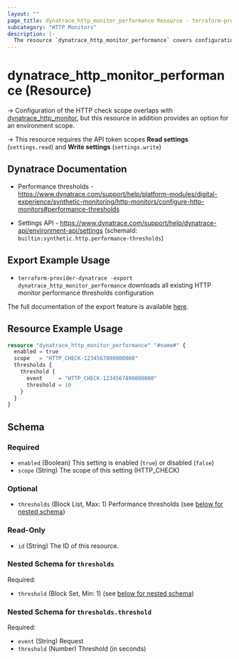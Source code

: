 ```yaml
---
layout: ""
page_title: dynatrace_http_monitor_performance Resource - terraform-provider-dynatrace"
subcategory: "HTTP Monitors"
description: |-
  The resource `dynatrace_http_monitor_performance` covers configuration for HTTP monitor performance thresholds
---
```


# dynatrace_http_monitor_performance (Resource)

-> Configuration of the HTTP check scope overlaps with [dynatrace_http_monitor](https://registry.terraform.io/providers/dynatrace-oss/dynatrace/latest/docs/resources/http_monitor), but this resource in addition provides an option for an environment scope.

-> This resource requires the API token scopes **Read settings** (`settings.read`) and **Write settings** (`settings.write`)

## Dynatrace Documentation

- Performance thresholds - https://www.dynatrace.com/support/help/platform-modules/digital-experience/synthetic-monitoring/http-monitors/configure-http-monitors#performance-thresholds

- Settings API - https://www.dynatrace.com/support/help/dynatrace-api/environment-api/settings (schemaId: `builtin:synthetic.http.performance-thresholds`)

## Export Example Usage

- `terraform-provider-dynatrace -export dynatrace_http_monitor_performance` downloads all existing HTTP monitor performance thresholds configuration

The full documentation of the export feature is available [here](https://registry.terraform.io/providers/dynatrace-oss/dynatrace/latest/docs/guides/export-v2).

## Resource Example Usage

```terraform
resource "dynatrace_http_monitor_performance" "#name#" {
  enabled = true
  scope   = "HTTP_CHECK-1234567890000000"
  thresholds {
    threshold {
      event     = "HTTP_CHECK-1234567890000000"
      threshold = 10
    }
  }
}
```

<!-- schema generated by tfplugindocs -->
## Schema

### Required

- `enabled` (Boolean) This setting is enabled (`true`) or disabled (`false`)
- `scope` (String) The scope of this setting (HTTP_CHECK)

### Optional

- `thresholds` (Block List, Max: 1) Performance thresholds (see [below for nested schema](#nestedblock--thresholds))

### Read-Only

- `id` (String) The ID of this resource.

<a id="nestedblock--thresholds"></a>
### Nested Schema for `thresholds`

Required:

- `threshold` (Block Set, Min: 1) (see [below for nested schema](#nestedblock--thresholds--threshold))

<a id="nestedblock--thresholds--threshold"></a>
### Nested Schema for `thresholds.threshold`

Required:

- `event` (String) Request
- `threshold` (Number) Threshold (in seconds)
 
